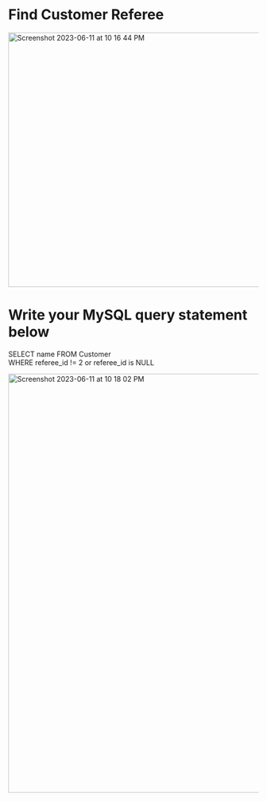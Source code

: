 #  Find Customer Referee

<img width="511" alt="Screenshot 2023-06-11 at 10 16 44 PM" src="https://github.com/Abhi-Codehub/SQL/assets/111800760/c5ad6a43-e89f-425c-9e91-885c140e39c7">

# Write your MySQL query statement below
SELECT name
FROM Customer  
WHERE referee_id != 2  or referee_id is NULL

<img width="841" alt="Screenshot 2023-06-11 at 10 18 02 PM" src="https://github.com/Abhi-Codehub/SQL/assets/111800760/b694540f-6036-41c4-aeca-76001140abd4">

